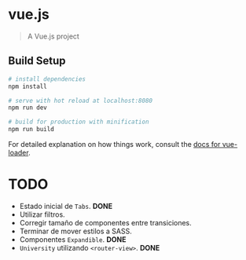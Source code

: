 # vue.js

> A Vue.js project

## Build Setup

```bash
# install dependencies
npm install

# serve with hot reload at localhost:8080
npm run dev

# build for production with minification
npm run build
```

For detailed explanation on how things work, consult the [docs for vue-loader](http://vuejs.github.io/vue-loader).

# TODO

- Estado inicial de `Tabs`. **DONE**
- Utilizar filtros.
- Corregir tamaño de componentes entre transiciones.
- Terminar de mover estilos a SASS.
- Componentes `Expandible`. **DONE**
- `University` utilizando `<router-view>`. **DONE**
